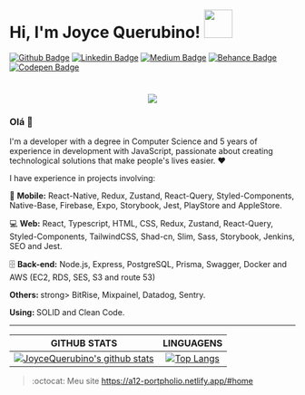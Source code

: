 # Hi, I'm Joyce Querubino! <img src="https://media.giphy.com/media/mGcNjsfWAjY5AEZNw6/giphy.gif" width="50"></h2>
[![Github Badge](https://img.shields.io/badge/-Github-000?style=flat-square&logo=Github&logoColor=white&link=https://github.com/JoyceQuerubino)](https://github.com/JoyceQuerubino)
[![Linkedin Badge](https://img.shields.io/badge/-LinkedIn-blue?style=flat-square&logo=Linkedin&logoColor=white&link=https://www.linkedin.com/in/joyce-querubino/)](https://www.linkedin.com/in/joyce-querubino/)
[![Medium Badge](https://img.shields.io/badge/-Medium-black?style=flat-square&logo=Medium&logoColor=white&link=https://medium.com/@joycequerubino5)](https://medium.com/@joycequerubino5)
[![Behance Badge](https://img.shields.io/badge/-Behance-blue?style=flat-square&logo=Behance&logoColor=white&link=https://www.behance.net/joycequerucdd7)](https://www.behance.net/joycequerucdd7)
[![Codepen Badge](https://img.shields.io/badge/-codepen-black?style=flat-square&logo=Codepen&logoColor=white&link=https://codepen.io/joycequerubino/pens/showcase)](https://codepen.io/joycequerubino/pens/showcase)

<h1 align="center">
  <img src ="https://ik.imagekit.io/joyceQuerubino/personagem_MLbVvybMb7.gif">
</h1>

<h3> Olá 👋 </h3>
I'm a developer with a degree in Computer Science and 5 years of experience in development with JavaScript, passionate about creating technological solutions that make people's lives easier. ❤
<p>I have experience in projects involving: </p>

<p> 📱 <strong>Mobile:</strong> React-Native, Redux, Zustand, React-Query, Styled-Components, Native-Base, Firebase, Expo, Storybook, Jest, PlayStore and AppleStore. </p>
<p> 💻 <strong>Web:</strong> React, Typescript, HTML, CSS, Redux, Zustand, React-Query, Styled-Components, TailwindCSS, Shad-cn,  Slim,  Sass, Storybook, Jenkins, SEO and Jest. </p>  
<p> 🗄️ <strong>Back-end:</strong> Node.js, Express, PostgreSQL, Prisma, Swagger, Docker and AWS (EC2, RDS, SES, S3 and route 53) </p>

<p> <strong>Others: </strong>strong> BitRise, Mixpainel, Datadog, Sentry. </p> 
<p> <strong>Using: </strong> SOLID and Clean Code. </p>

---

|GITHUB STATS|LINGUAGENS|
|:---:|:---:|
|[![JoyceQuerubino's github stats](https://github-readme-stats.vercel.app/api?username=JoyceQuerubino&count_private=true&show_icons=true)](https://github.com/JoyceQuerubino/github-readme-stats)|[![Top Langs](https://github-readme-stats.vercel.app/api/top-langs/?username=JoyceQuerubino&hide=Rich%20Text%20Format,scheme,javascript,vim%20script&langs_count=10&&exclude_repo=blueprintcode-scalatra-wip-temp-example-2018-02-01,blueprintcode-react-wip-temp-example-2018-02-01,javascript-playground-wip-temp-examples&layout=compact)](https://github.com/SelimHorri/github-readme-stats)|


> :octocat: Meu site https://a12-portpholio.netlify.app/#home

